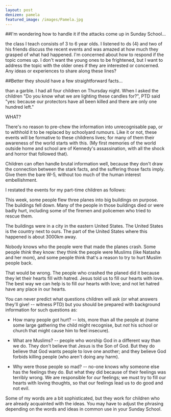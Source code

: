 ```yaml
---
layout: post
denizen: pamela
featured_image: /images/Pamela.jpg
---
```


##I'm wondering how to handle it if the attacks come up in Sunday School...

the class I teach consists of 3 to 6 year olds. I listened to ds (4) and two of his friends discuss the recent events and was amazed at how much they grasped of what had happened. I'm concerned about how to respond if the topic comes up. I don't want the young ones to be frightened, but I want to address the topic with the older ones if they are interested or concerned. Any ideas or experiences to share along these lines? 

##Better they should have a few straightforward facts...

than a garble. I had all four children on Thursday night. When I asked the children "Do 
you know what we are lighting these candles for?", PTD said "yes: because our protectors 
have all been killed and there are only one hundred left."

WHAT?

There's no reason to pre-chew the information into unrecognisable pap, or to withhold it 
to be replaced by schoolyard rumours. Like it or not, these events will be formative to 
these childrens lives; for many of them their awareness of the world starts with this. 
(My first memories of the world outside home and school are of Kennedy's assassination, 
with all the shock and horror that followed that).

Children can often handle brutal information well, because they don't draw the connection 
between the stark facts, and the suffering those facts imply. Give them the bare W-5, 
without too much of the human interest embellishment.

I restated the events for my part-time children as follows:

This week, some people flew three planes into big buildings on purpose. The buildings fell 
down. Many of the people in those buildings died or were badly hurt, including some of the 
firemen and policemen who tried to rescue them.

The buildings were in a city in the eastern United States. The United States is the 
country next to ours. The part of the United States where this happened is about 3000km 
away.

Nobody knows who the people were that made the planes crash. Some people *think* they 
know: they think the people were Muslims (like Natasha and her mom), and some people think 
that's a reason to try to hurt Muslim people back.

That would be wrong. The people who crashed the planed did it because they let their hearts 
fill with hatred. Jesus told us to fill our hearts with love. The best way we can help is 
to fill *our* hearts with love; and not let hatred have any place in our hearts. 

You can never predict what questions children will ask (or what answers they'll give! -- 
witness PTD) but you should be prepared with background information for such questions as:

 - How many people got hurt? -- lots, more than all the
   people at (name some large gathering the child might 
   recognise, but *not* his school or church that might 
   cause him to feel insecure).

 - What are Muslims? -- people who worship God in a 
   different way than we do. They don't believe that Jesus
   is the Son of God. But they do believe that God wants
   people to love one another; and they believe God forbids
   killing people (who aren't doing any harm). 

 - Why were those people so mad? -- no-one knows why someone
   else has the feelings they do. But what they did because
   of their feelings was terribly wrong. We are responsible
   for *our* feelings; we must try to fill our hearts with
   loving thoughts, so that our feelings lead us to do good
   and not evil.

Some of my words are a bit sophisticated, but they work for children who are already acquainted with the ideas. You may have to adjust the phrasing depending on the words and ideas in common use in your Sunday School.


